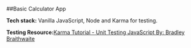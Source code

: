 ##Basic Calculator App

<strong>Tech stack:</strong> Vanilla JavaScript, Node and Karma for testing. 

<p><strong>Testing Resource:</strong><a href="http://www.bradoncode.com/blog/2015/02/27/karma-tutorial/">Karma
Tutorial - Unit Testing JavaScript By: Bradley Braithwaite</a></p> 

